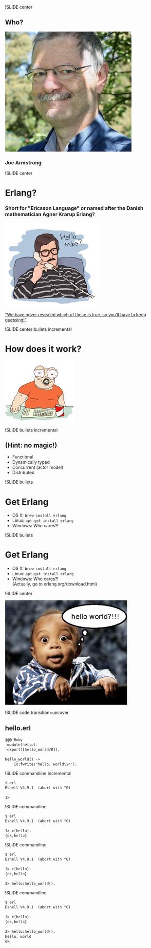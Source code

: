 !SLIDE center

## Who?

![Joe Armstrong](Joe-Armstrong.jpg)

### Joe Armstrong

!SLIDE center

# Erlang? #

### Short for "Ericsson Language" or named after the Danish mathematician Agner Krarup Erlang? 

![Erlang Man](erlang-man.png)

["We have never revealed which of these is true, so you'll have to keep guessing!"](http://www.cio.com.au/article/307418/a-z_programming_languages_erlang/)

!SLIDE center bullets incremental 

#  How does it work?

![How do they work?](fat-guy.png)

!SLIDE bullets incremental

## (Hint: no magic!)

* Functional
* Dynamically typed
* Concurrent (actor model)
* Distributed

!SLIDE bullets

# Get Erlang

* OS X: `brew install erlang`
* Linux: `apt-get install erlang`
* Windows: Who cares?!

!SLIDE bullets

# Get Erlang

* OS X: `brew install erlang`
* Linux: `apt-get install erlang`
* Windows: Who cares?! <br /> <span class="smaller">(Actually, go to erlang.org/download.html)</span>

!SLIDE center 

![Hello World](crazy-baby-killer.jpg)

!SLIDE code transition=uncover

## hello.erl

	@@@ Ruby
	-module(hello).
	-export([hello_world/0]).

	hello_world() ->
		io:fwrite("hello, world\\n").

!SLIDE commandline incremental

	$ erl
	Eshell V4.9.1  (abort with ^G)

	1>

!SLIDE commandline

	$ erl
	Eshell V4.9.1  (abort with ^G)

	1> c(hello).
	{ok,hello}

!SLIDE commandline

	$ erl
	Eshell V4.9.1  (abort with ^G)

	1> c(hello).
	{ok,hello}

	2> hello:hello_world().

!SLIDE commandline

	$ erl
	Eshell V4.9.1  (abort with ^G)

	1> c(hello).
	{ok,hello}

	2> hello:hello_world().
	hello, world
	ok
